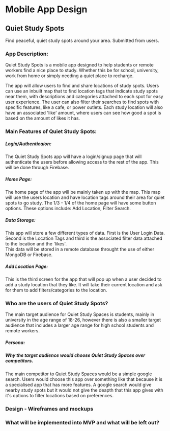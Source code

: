 # Mobile App Design

## Quiet Study Spots
Find peaceful, quiet study spots around your area. Submitted from users.

### App Description:
Quiet Study Spots is a mobile app designed to help students or remote workers find a nice place to study. Whether this be for school, university, work from home or simply needing a quiet place to recharge.

The app will allow users to find and share locations of study spots. Users can use an inbuilt map that to find location tags that indicate study spots near them, with descriptions and categories attached to each spot for easy user experience. The user can also filter their searches to find spots with specific features, like a cafe, or power outlets. Each study location will also have an associated 'like' amount, where users can see how good a spot is based on the amount of likes it has.

### Main Features of Quiet Study Spots:
##### Login/Authenticaion:
The Quiet Study Spots app will have a login/signup page that will authenticate the users before allowing access to the rest of the app. This will be done through Firebase.

##### Home Page:
The home page of the app will be mainly taken up with the map. This map will use the users location and have location tags around their area for quiet spots to go study.
The 1/3 - 1/4 of the home page will have some button options. These options include: Add Location, Filter Search.

##### Data Storage:
This app will store a few different types of data. First is the User Login Data. Second is the Location Tags and third is the associated filter data attached to the location and the 'likes'.</br>
This data will be stored in a remote database throught the use of either MongoDB or Firebase.

##### Add Location Page:
This is the third screen for the app that will pop up when a user decided to add a study location that they like. It will take their current location and ask for them to add filters/categories to the location.


### Who are the users of Quiet Study Spots?
The main target audience for Quiet Study Spaces is students, mainly in university in the age range of 18-26, however there is also a smaller target audience that includes a larger age range for high school students and remote workers. 

##### Persona:

##### Why the target audience would choose Quiet Study Spaces over competitors.
The main competitor to Quiet Study Spaces would be a simple google search. Users would choose this app over something like that because it is a specialised app that has more features. A google search would give nearby study spots but it would not give the deapth that this app gives with it's options to filter locations based on preferences.


### Design - Wireframes and mockups

### What will be implemented into MVP and what will be left out?